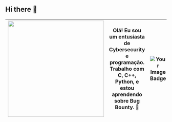 ## Hi there 👋
| <img src="https://i.pinimg.com/736x/7e/89/b0/7e89b05c96b39a784ce245f9ffa68686.jpg" width="300"> | **Olá! Eu sou um entusiasta de Cybersecurity e programação. Trabalho com C, C++, Python, e estou aprendendo sobre Bug Bounty. 🚀** |<img src="https://tryhackme-badges.s3.amazonaws.com/fitgirl.png" alt="Your Image Badge" />|
|---|---|---|





